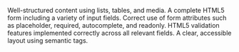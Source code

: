 Well-structured content using lists, tables, and media.
A complete HTML5 form including a variety of input fields.
Correct use of form attributes such as placeholder, required, autocomplete, and readonly.
HTML5 validation features implemented correctly across all relevant fields.
A clear, accessible layout using semantic tags.
